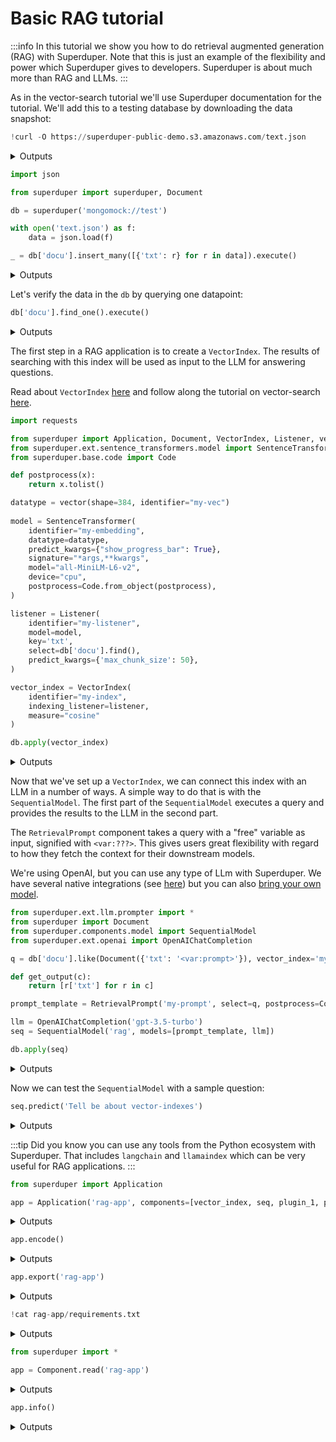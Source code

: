 
# Basic RAG tutorial

:::info
In this tutorial we show you how to do retrieval augmented generation (RAG) with Superduper.
Note that this is just an example of the flexibility and power which Superduper gives 
to developers. Superduper is about much more than RAG and LLMs. 
:::

As in the vector-search tutorial we'll use Superduper documentation for the tutorial.
We'll add this to a testing database by downloading the data snapshot:

```python
!curl -O https://superduper-public-demo.s3.amazonaws.com/text.json
```

<details>
<summary>Outputs</summary>
<pre>
      % Total    % Received % Xferd  Average Speed   Time    Time     Time  Current
                                     Dload  Upload   Total   Spent    Left  Speed
    100  720k  100  720k    0     0   679k      0  0:00:01  0:00:01 --:--:--  681k

</pre>
</details>

```python
import json

from superduper import superduper, Document

db = superduper('mongomock://test')

with open('text.json') as f:
    data = json.load(f)

_ = db['docu'].insert_many([{'txt': r} for r in data]).execute()
```

<details>
<summary>Outputs</summary>

</details>

Let's verify the data in the `db` by querying one datapoint:

```python
db['docu'].find_one().execute()
```

<details>
<summary>Outputs</summary>

</details>

The first step in a RAG application is to create a `VectorIndex`. The results of searching 
with this index will be used as input to the LLM for answering questions.

Read about `VectorIndex` [here](../apply_api/vector_index.md) and follow along the tutorial on 
vector-search [here](./vector_search.md).

```python
import requests 

from superduper import Application, Document, VectorIndex, Listener, vector
from superduper.ext.sentence_transformers.model import SentenceTransformer
from superduper.base.code import Code

def postprocess(x):
    return x.tolist()

datatype = vector(shape=384, identifier="my-vec")
    
model = SentenceTransformer(
    identifier="my-embedding",
    datatype=datatype,
    predict_kwargs={"show_progress_bar": True},
    signature="*args,**kwargs",
    model="all-MiniLM-L6-v2",      
    device="cpu",
    postprocess=Code.from_object(postprocess),
)

listener = Listener(
    identifier="my-listener",
    model=model,
    key='txt',
    select=db['docu'].find(),
    predict_kwargs={'max_chunk_size': 50},
)

vector_index = VectorIndex(
    identifier="my-index",
    indexing_listener=listener,
    measure="cosine"
)

db.apply(vector_index)
```

<details>
<summary>Outputs</summary>

</details>

Now that we've set up a `VectorIndex`, we can connect this index with an LLM in a number of ways.
A simple way to do that is with the `SequentialModel`. The first part of the `SequentialModel`
executes a query and provides the results to the LLM in the second part. 

The `RetrievalPrompt` component takes a query with a "free" variable as input, signified with `<var:???>`. 
This gives users great flexibility with regard to how they fetch the context
for their downstream models.

We're using OpenAI, but you can use any type of LLm with Superduper. We have several 
native integrations (see [here](../ai_integraitons/)) but you can also [bring your own model](../models/bring_your_own_models.md).

```python
from superduper.ext.llm.prompter import *
from superduper import Document
from superduper.components.model import SequentialModel
from superduper.ext.openai import OpenAIChatCompletion

q = db['docu'].like(Document({'txt': '<var:prompt>'}), vector_index='my-index', n=5).find().limit(10)

def get_output(c):
    return [r['txt'] for r in c]

prompt_template = RetrievalPrompt('my-prompt', select=q, postprocess=Code.from_object(get_output))

llm = OpenAIChatCompletion('gpt-3.5-turbo')
seq = SequentialModel('rag', models=[prompt_template, llm])

db.apply(seq)
```

<details>
<summary>Outputs</summary>

</details>

Now we can test the `SequentialModel` with a sample question:

```python
seq.predict('Tell be about vector-indexes')
```

<details>
<summary>Outputs</summary>

</details>

:::tip
Did you know you can use any tools from the Python ecosystem with Superduper.
That includes `langchain` and `llamaindex` which can be very useful for RAG applications.
:::

```python
from superduper import Application

app = Application('rag-app', components=[vector_index, seq, plugin_1, plugin_2])
```

<details>
<summary>Outputs</summary>

</details>

```python
app.encode()
```

<details>
<summary>Outputs</summary>

</details>

```python
app.export('rag-app')
```

<details>
<summary>Outputs</summary>

</details>

```python
!cat rag-app/requirements.txt
```

<details>
<summary>Outputs</summary>

</details>

```python
from superduper import *

app = Component.read('rag-app')
```

<details>
<summary>Outputs</summary>
<pre>
    /Users/dodo/.pyenv/versions/3.11.7/envs/superduper-3.11/lib/python3.11/site-packages/huggingface_hub/file_download.py:1132: FutureWarning: `resume_download` is deprecated and will be removed in version 1.0.0. Downloads always resume when possible. If you want to force a new download, use `force_download=True`.
      warnings.warn(

</pre>
</details>

```python
app.info()
```

<details>
<summary>Outputs</summary>
<pre>
    2024-Jun-17 09:42:33.43| INFO     | Duncans-MBP.fritz.box| superduper.base.document:362  | Building leaf \<class 'superduper.components.vector_index.VectorIndex'\> with identifier: my-index
    2024-Jun-17 09:42:33.43| INFO     | Duncans-MBP.fritz.box| superduper.base.document:362  | Building leaf \<class 'superduper.components.listener.Listener'\> with identifier: my-listener
    2024-Jun-17 09:42:33.43| INFO     | Duncans-MBP.fritz.box| superduper.base.document:362  | Building leaf \<class 'superduper.ext.sentence_transformers.model.SentenceTransformer'\> with identifier: my-embedding
    2024-Jun-17 09:42:33.44| INFO     | Duncans-MBP.fritz.box| superduper.base.document:362  | Building leaf \<class 'superduper.components.datatype.DataType'\> with identifier: my-vec
    2024-Jun-17 09:42:33.44| INFO     | Duncans-MBP.fritz.box| superduper.base.document:362  | Building leaf \<class 'superduper.base.code.Code'\> with identifier: postprocess
    2024-Jun-17 09:42:33.44| INFO     | Duncans-MBP.fritz.box| superduper.base.document:362  | Building leaf \<class 'superduper.backends.mongodb.query.MongoQuery'\> with identifier: docu-find
    2024-Jun-17 09:42:33.44| INFO     | Duncans-MBP.fritz.box| superduper.base.document:362  | Building leaf \<class 'superduper.components.model.SequentialModel'\> with identifier: rag
    2024-Jun-17 09:42:33.44| INFO     | Duncans-MBP.fritz.box| superduper.base.document:362  | Building leaf \<class 'superduper.ext.llm.prompter.RetrievalPrompt'\> with identifier: my-prompt
    2024-Jun-17 09:42:33.44| INFO     | Duncans-MBP.fritz.box| superduper.base.document:362  | Building leaf \<class 'superduper.base.code.Code'\> with identifier: get_output
    2024-Jun-17 09:42:33.44| INFO     | Duncans-MBP.fritz.box| superduper.base.document:362  | Building leaf \<class 'superduper.backends.mongodb.query.MongoQuery'\> with identifier: docu-like-txt-var-prompt-vector-index-my-index-n-5-find-limit-10
    2024-Jun-17 09:42:33.44| INFO     | Duncans-MBP.fritz.box| superduper.base.document:362  | Building leaf \<class 'superduper.ext.openai.model.OpenAIChatCompletion'\> with identifier: gpt-3.5-turbo

</pre>
<pre>
    [1;32m╭─[0m[1;32m───────────────────────────────────────────────────[0m[1;32m rag-app [0m[1;32m───────────────────────────────────────────────────[0m[1;32m─╮[0m
    [1;32m│[0m [35midentifier[0m: [34mrag-app[0m                                                                                             [1;32m│[0m
    [1;32m│[0m [35muuid[0m: [34m9115f5ec-5575-4a11-8678-664f3904bab7[0m                                                                      [1;32m│[0m
    [1;32m│[0m [35mcomponents[0m: [34m[VectorIndex(identifier='my-index', uuid='650db68c-8786-4204-bc2d-6cc4f1d2511c', [0m                   [1;32m│[0m
    [1;32m│[0m [34mindexing_listener=Listener(identifier='my-listener', uuid='02f5b3d4-7a0a-48d8-990c-bdae29424038', key='txt', [0m   [1;32m│[0m
    [1;32m│[0m [34mmodel=SentenceTransformer(preferred_devices=('cuda', 'mps', 'cpu'), device='cpu', identifier='my-embedding', [0m   [1;32m│[0m
    [1;32m│[0m [34muuid='b1351454-3714-4c57-bacf-2f2a667d5fdc', signature='*args,**kwargs', datatype=DataType(identifier='my-vec',[0m [1;32m│[0m
    [1;32m│[0m [34muuid='ecfbe6d5-5c1f-4b80-b224-aaf0a1f3ee1d', encoder=None, decoder=None, info=None, shape=(384,), [0m              [1;32m│[0m
    [1;32m│[0m [34mdirectory=None, encodable='native', bytes_encoding=\<BytesEncoding.BYTES: 'Bytes'\>, intermediate_type='bytes', [0m  [1;32m│[0m
    [1;32m│[0m [34mmedia_type=None), output_schema=None, flatten=False, model_update_kwargs=\{\}, [0m                                   [1;32m│[0m
    [1;32m│[0m [34mpredict_kwargs=\{'show_progress_bar': True\}, compute_kwargs=\{\}, validation=None, metric_values=\{\}, [0m              [1;32m│[0m
    [1;32m│[0m [34mnum_workers=0, object=SentenceTransformer([0m                                                                      [1;32m│[0m
    [1;32m│[0m [34m  (0): Transformer(\{'max_seq_length': 256, 'do_lower_case': False\}) with Transformer model: BertModel [0m          [1;32m│[0m
    [1;32m│[0m [34m  (1): Pooling(\{'word_embedding_dimension': 384, 'pooling_mode_cls_token': False, 'pooling_mode_mean_tokens': [0m  [1;32m│[0m
    [1;32m│[0m [34mTrue, 'pooling_mode_max_tokens': False, 'pooling_mode_mean_sqrt_len_tokens': False, [0m                            [1;32m│[0m
    [1;32m│[0m [34m'pooling_mode_weightedmean_tokens': False, 'pooling_mode_lasttoken': False, 'include_prompt': True\})[0m            [1;32m│[0m
    [1;32m│[0m [34m  (2): Normalize()[0m                                                                                              [1;32m│[0m
    [1;32m│[0m [34m), model='all-MiniLM-L6-v2', preprocess=None, postprocess=Code(identifier='postprocess', [0m                       [1;32m│[0m
    [1;32m│[0m [34muuid='fadfa78c-4c6b-4914-885a-e1372da93078', code='from superduper import code\n\n@code\ndef [0m                 [1;32m│[0m
    [1;32m│[0m [34mpostprocess(x):\n    return x.tolist()\n')), select=docu.find(), active=True, predict_kwargs=\{'max_chunk_size':[0m [1;32m│[0m
    [1;32m│[0m [34m50\}), compatible_listener=None, measure=\<VectorIndexMeasureType.cosine: 'cosine'\>, metric_values=\{\}), [0m          [1;32m│[0m
    [1;32m│[0m [34mSequentialModel(identifier='rag', uuid='fa46eb15-112c-496f-965f-c935494825c5', signature='**kwargs', [0m           [1;32m│[0m
    [1;32m│[0m [34mdatatype=None, output_schema=None, flatten=False, model_update_kwargs=\{\}, predict_kwargs=\{\}, compute_kwargs=\{\},[0m [1;32m│[0m
    [1;32m│[0m [34mvalidation=None, metric_values=\{\}, num_workers=0, models=[RetrievalPrompt(identifier='my-prompt', [0m              [1;32m│[0m
    [1;32m│[0m [34muuid='ded3b9b8-828d-41a4-bc37-02217fe0bc08', signature='**kwargs', datatype=None, output_schema=None, [0m          [1;32m│[0m
    [1;32m│[0m [34mflatten=False, model_update_kwargs=\{\}, predict_kwargs=\{\}, compute_kwargs=\{\}, validation=None, metric_values=\{\},[0m [1;32m│[0m
    [1;32m│[0m [34mnum_workers=0, preprocess=None, postprocess=Code(identifier='get_output', [0m                                      [1;32m│[0m
    [1;32m│[0m [34muuid='c1d6fb70-b6c7-42b4-8872-8bfd243ddf07', code="from superduper import code\n\n@code\ndef get_output(c):\n[0m [1;32m│[0m
    [1;32m│[0m [34mreturn [r['txt'] for r in c]\n"), select=docu.like(\{'txt': '\<var:prompt\>'\}, vector_index="my-index", [0m           [1;32m│[0m
    [1;32m│[0m [34mn=5).find().limit(10), prompt_explanation="HERE ARE SOME FACTS SEPARATED BY '---' IN OUR DATA REPOSITORY WHICH [0m [1;32m│[0m
    [1;32m│[0m [34mWILL HELP YOU ANSWER THE QUESTION.", prompt_introduction='HERE IS THE QUESTION WHICH YOU SHOULD ANSWER BASED [0m   [1;32m│[0m
    [1;32m│[0m [34mONLY ON THE PREVIOUS FACTS:', join='\n---\n'), OpenAIChatCompletion(identifier='gpt-3.5-turbo', [0m                [1;32m│[0m
    [1;32m│[0m [34muuid='bc04fcdf-3217-4cb7-9517-38fc632fc8f7', signature='singleton', datatype=None, output_schema=None, [0m         [1;32m│[0m
    [1;32m│[0m [34mflatten=False, model_update_kwargs=\{\}, predict_kwargs=\{\}, compute_kwargs=\{\}, validation=None, metric_values=\{\},[0m [1;32m│[0m
    [1;32m│[0m [34mnum_workers=0, model='gpt-3.5-turbo', max_batch_size=8, openai_api_key=None, openai_api_base=None, [0m             [1;32m│[0m
    [1;32m│[0m [34mclient_kwargs=\{\}, batch_size=1, prompt='')])][0m                                                                   [1;32m│[0m
    [1;32m╰─────────────────────────────────────────────────────────────────────────────────────────────────────────────────╯[0m
    [34m╭─[0m[34m─────────────────────────────────────────────[0m[34m Component Metadata [0m[34m──────────────────────────────────────────────[0m[34m─╮[0m
    [34m│[0m [33mVariables[0m                                                                                                       [34m│[0m
    [34m│[0m [35mprompt[0m                                                                                                          [34m│[0m
    [34m│[0m                                                                                                                 [34m│[0m
    [34m│[0m                                                                                                                 [34m│[0m
    [34m│[0m [33mLeaves[0m                                                                                                          [34m│[0m
    [34m╰─────────────────────────────────────────────────────────────────────────────────────────────────────────────────╯[0m

</pre>
</details>

